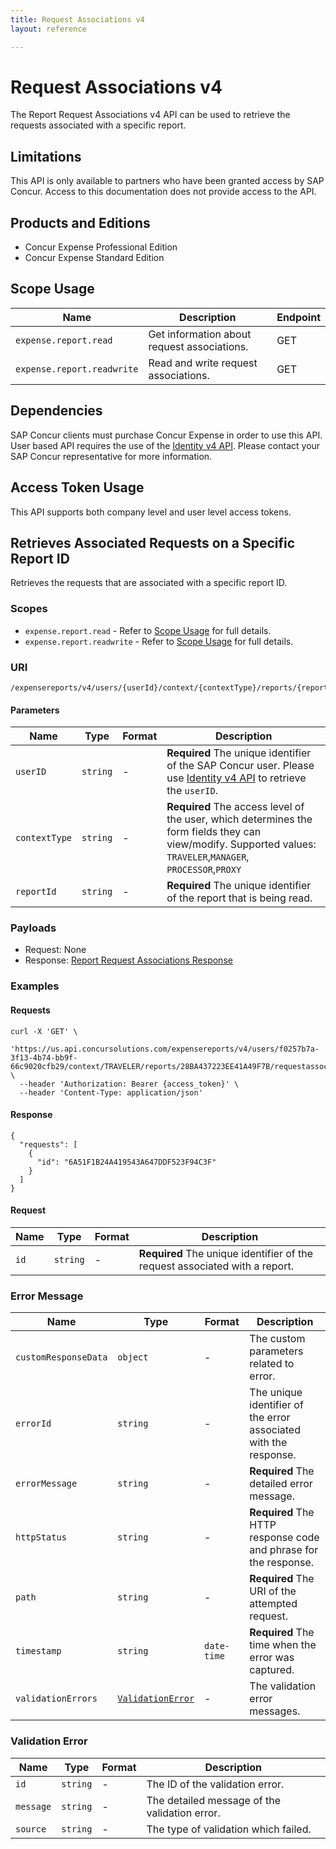 ```yaml
---
title: Request Associations v4
layout: reference

---
```

# Request Associations v4

The Report Request Associations v4 API can be used to retrieve the requests associated with a specific report.

## <a name="limitations"></a>Limitations

This API is only available to partners who have been granted access by SAP Concur. Access to this documentation does not provide access to the API.

## <a name="products-editions"></a>Products and Editions

* Concur Expense Professional Edition
* Concur Expense Standard Edition

## <a name="scope-usage"></a>Scope Usage

Name| Description|Endpoint
---|---|---
`expense.report.read`| Get information about request associations. | GET |
`expense.report.readwrite`| Read and write request associations.        | GET |

## Dependencies <a name="dependencies"></a>

SAP Concur clients must purchase Concur Expense in order to use this API. User based API requires the use of the [Identity v4 API](/api-reference/profile/v4.identity.html). Please contact your SAP Concur representative for more information.

## Access Token Usage <a name="access-token-usage"></a>

This API supports both company level and user level access tokens.

## Retrieves Associated Requests on a Specific Report ID <a name="specific-report"></a>

Retrieves the requests that are associated with a specific report ID.

### Scopes

* `expense.report.read` - Refer to [Scope Usage](#scope-usage) for full details.
* `expense.report.readwrite` - Refer to [Scope Usage](#scope-usage) for full details.

### URI

```shell
/expensereports/v4/users/{userId}/context/{contextType}/reports/{reportId}/requestassociations
```

#### Parameters

|Name|Type|Format|Description|
|---|---|---|---|
`userID`|`string`|-| **Required** The unique identifier of the SAP Concur user. Please use [Identity v4 API](/api-reference/profile/v4.identity.html) to retrieve the `userID`. |
`contextType`|`string`|-| **Required** The access level of the user, which determines the form fields they can view/modify. Supported values: `TRAVELER`,`MANAGER`, `PROCESSOR`,`PROXY`|
`reportId`|`string`|-| **Required** The unique identifier of the report that is being read.|

### Payloads

  * Request: None
  * Response: [Report Request Associations Response](#requestassociations-response-schema)

### Examples

#### Requests

```shell
curl -X 'GET' \
  'https://us.api.concursolutions.com/expensereports/v4/users/f0257b7a-3f13-4b74-bb9f-66c9020cfb29/context/TRAVELER/reports/28BA437223EE41A49F7B/requestassociations' \
  --header 'Authorization: Bearer {access_token}' \
  --header 'Content-Type: application/json'
```

#### <a name="requestassociations-response-schema"></a> Response

```shell
{
  "requests": [
    {
      "id": "6A51F1B24A419543A647DDF523F94C3F"
    }
  ]
}
```
#### <a name="requests-data-schema"></a> Request

|Name|Type|Format|Description|
|---|---|---|---|
`id`|`string`|-| **Required** The unique identifier of the request associated with a report. |

### <a name="error-message-schema"></a>Error Message

|Name|Type|Format|Description|
|---|---|---|---|
`customResponseData`|`object`|-|The custom parameters related to error.|
`errorId`|`string`|-|The unique identifier of the error associated with the response.|
`errorMessage`|`string`|-| **Required** The detailed error message.|
`httpStatus`|`string`|-| **Required** The HTTP response code and phrase for the response.|
`path`|`string`|-| **Required** The URI of the attempted request.|
`timestamp`|`string`|`date-time`| **Required** The time when the error was captured.|
`validationErrors`|[`ValidationError`](#validation-error-schema)|-|The validation error messages.|

### <a name="validation-errors-schema"></a>Validation Error

|Name|Type|Format|Description|
|---|---|---|---|
`id`|`string`|-|The ID of the validation error.|
`message`|`string`|-|The detailed message of the validation error.|
`source`|`string`|-|The type of validation which failed.|

